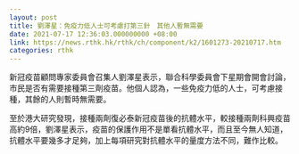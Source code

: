```yaml
---
layout: post
title: 劉澤星：免疫力低人士可考慮打第三針　其他人暫無需要
date: 2021-07-17 12:36:03.000000000 +08:00
link: https://news.rthk.hk/rthk/ch/component/k2/1601273-20210717.htm
categories: rthk
---
```


新冠疫苗顧問專家委員會召集人劉澤星表示，聯合科學委員會下星期會開會討論，市民是否有需要接種第三劑疫苗。他個人認為，一些免疫力低的人士，可考慮接種，其餘的人則暫時無需要。

至於港大研究發現，接種兩劑復必泰新冠疫苗後的抗體水平，較接種兩劑科興疫苗高約9倍，劉澤星表示，疫苗的保護作用不是單看抗體水平，而且至今無人知道，抗體水平要幾多才足夠，加上每項研究對抗體水平的量度方法不同，難作比較。
